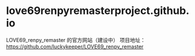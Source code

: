 # love69renpyremasterproject.github.io
LOVE69_renpy_remaster 的官方网站（建设中）
项目地址：https://github.com/luckykeeper/LOVE69_renpy_remaster
